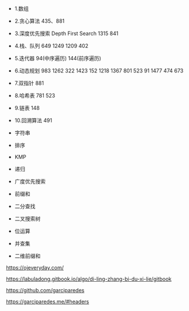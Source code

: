 - 1.数组

- 2.贪心算法
  435、881

- 3.深度优先搜索 Depth First Search
  1315 841

- 4.栈、队列
  649 1249 1209 402

- 5.迭代器
  94(中序遍历) 144(前序遍历)

- 6.动态规划
  983 1262 322 1423 152 1218 1367 801 523 91 1477 474
  673

- 7.双指针
  881

- 8.哈希表
  781 523

- 9.链表
  148

- 10.回溯算法
  491

* 字符串

* 排序

- KMP
- 递归

- 广度优先搜索

- 前缀和

* 二分查找

* 二叉搜索树

- 位运算

* 并查集

- 二维前缀和

https://ojeveryday.com/

https://labuladong.gitbook.io/algo/di-ling-zhang-bi-du-xi-lie/gitbook

https://github.com/garciparedes

https://garciparedes.me/#headers

